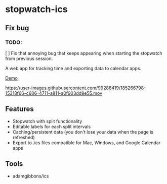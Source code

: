 # stopwatch-ics


## Fix bug 

### TODO:
[ ] Fix that annoying bug that keeps appearing when starting the stopwatch from previous session.



A web app for tracking time and exporting data to calendar apps.

[Demo](https://gateway.pinata.cloud/ipfs/QmfKtJKkykX977LaS7BBrPkL4aaUdqFjcu49GFatp2t1pp/)

https://user-images.githubusercontent.com/99288419/185266798-15318f66-c606-4711-a811-a0f903dd9e55.mov

## Features
- Stopwatch with split functionality
- Editable labels for each split intervals
- Caching/persistent data (you don't lose your data when the page is refreshed)
- Export to .ics files compatible for Mac, Windows, and Google Calendar apps

## Tools

- adamgibbons/ics
